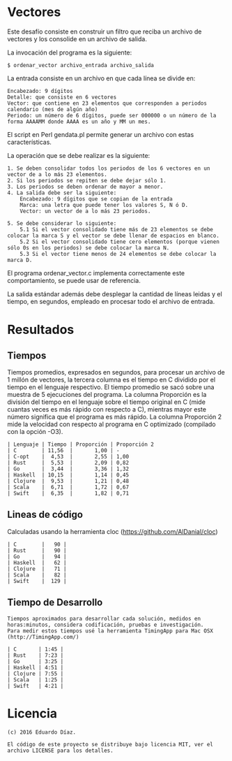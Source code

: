 # Vectores

Este desafío consiste en construir un filtro que reciba un archivo de vectores y los consolide en un archivo de salida.

La invocación del programa es la siguiente:

    $ ordenar_vector archivo_entrada archivo_salida

La entrada consiste en un archivo en que cada línea se divide en:

    Encabezado: 9 dígitos
    Detalle: que consiste en 6 vectores
    Vector: que contiene en 23 elementos que corresponden a periodos calendario (mes de algún año)
    Periodo: un número de 6 dígitos, puede ser 000000 o un número de la forma AAAAMM donde AAAA es un año y MM un mes.

El script en Perl gendata.pl permite generar un archivo con estas características.

La operación que se debe realizar es la siguiente:

    1. Se deben consolidar todos los periodos de los 6 vectores en un vector de a lo más 23 elementos.
    2. Si los periodos se repiten se debe dejar sólo 1.
    3. Los periodos se deben ordenar de mayor a menor.
    4. La salida debe ser la siguiente:
        Encabezado: 9 dígitos que se copian de la entrada
        Marca: una letra que puede tener los valores S, N ó D.
        Vector: un vector de a lo más 23 periodos.

    5. Se debe considerar lo siguiente:
        5.1 Si el vector consolidado tiene más de 23 elementos se debe colocar la marca S y el vector se debe llenar de espacios en blanco.
        5.2 Si el vector consolidado tiene cero elementos (porque vienen sólo 0s en los periodos) se debe colocar la marca N.
        5.3 Si el vector tiene menos de 24 elementos se debe colocar la marca D.

El programa ordenar_vector.c implementa correctamente este comportamiento, se puede usar de referencia.

La salida estándar además debe desplegar la cantidad de líneas leidas y el tiempo, en segundos, empleado en procesar todo el archivo de entrada.


# Resultados

## Tiempos

Tiempos promedios, expresados en segundos, para procesar un archivo de 1 millón de vectores, la tercera columna es el tiempo en C dividido por el tiempo en el lenguaje respectivo. El tiempo promedio se sacó sobre una muestra de 5 ejecuciones del programa. La columna Proporción es la división del tiempo en el lenguaje sobre el tiempo original en C (mide cuantas veces es más rápido con respecto a C), mientras mayor este número significa que el programa es más rápido. La columna Proporción 2 mide la velocidad con respecto al programa en C optimizado (compilado con la opción -O3).

    | Lenguaje | Tiempo | Proporción | Proporción 2
    | C        | 11,56  |       1,00 | -
    | C-opt    |  4,53  |       2,55 | 1,00
    | Rust     |  5,53  |       2,09 | 0,82
    | Go       |  3,44  |       3,36 | 1,32
    | Haskell  | 10,15  |       1,14 | 0,45
    | Clojure  |  9,53  |       1,21 | 0,48
    | Scala    |  6,71  |       1,72 | 0,67
    | Swift    |  6,35  |       1,82 | 0,71

## Lineas de código

Calculadas usando la herramienta cloc (https://github.com/AlDanial/cloc)

    | C        |   90 |
    | Rust     |   90 |
    | Go       |   94 |
    | Haskell  |   62 |
    | Clojure  |   71 | 
    | Scala    |   82 | 
    | Swift    |  129 |

## Tiempo de Desarrollo

    Tiempos aproximados para desarrollar cada solución, medidos en horas:minutos, considera codificación, pruebas e investigación.
    Para medir estos tiempos usé la herramienta TimingApp para Mac OSX (http://TimingApp.com/)

    | C       | 1:45 |
    | Rust    | 7:23 |
    | Go      | 3:25 |
    | Haskell | 4:51 |
    | Clojure | 7:55 |
    | Scala   | 1:25 |
    | Swift   | 4:21 |

# Licencia

	(c) 2016 Eduardo Díaz.

	El código de este proyecto se distribuye bajo licencia MIT, ver el archivo LICENSE para los detalles.


